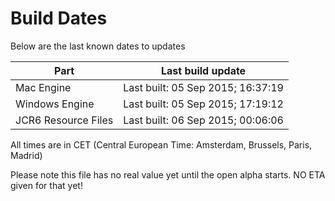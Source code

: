 # Build Dates

Below are the last known dates to updates

Part | Last build update
-----|-----
Mac Engine | Last built: 05 Sep 2015; 16:37:19
Windows Engine | Last built: 05 Sep 2015; 17:19:12
JCR6 Resource Files | Last built: 06 Sep 2015; 00:06:06
All times are in CET (Central European Time: Amsterdam, Brussels, Paris, Madrid)


Please note this file has no real value yet until the open alpha starts. NO ETA given for that yet!
